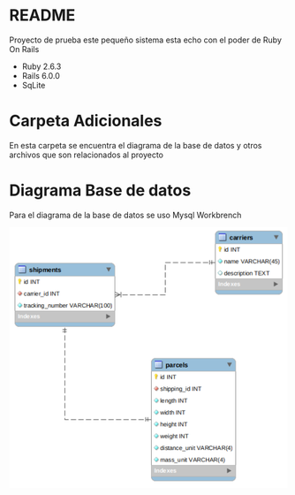 # README

Proyecto de prueba este pequeño sistema esta echo con el poder de Ruby On Rails 


* Ruby 2.6.3
* Rails 6.0.0
* SqLite

# Carpeta Adicionales

En esta carpeta se encuentra el diagrama de la base de datos y otros archivos que son relacionados al proyecto

# Diagrama Base de datos

Para el diagrama de la base de datos se uso Mysql Workbrench

![Drag Racing](database_diagram.png)
